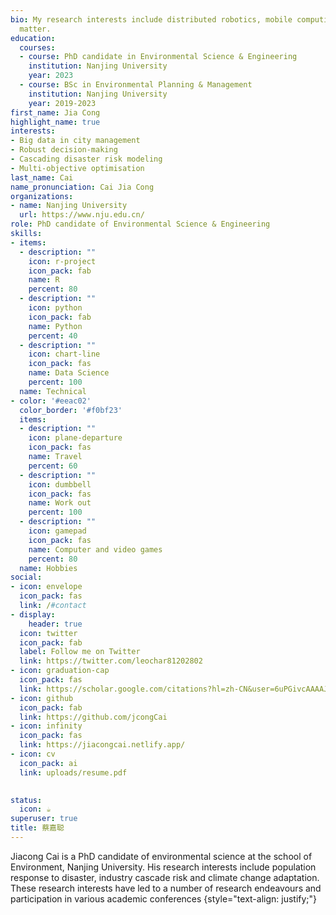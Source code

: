 ```yaml
---
bio: My research interests include distributed robotics, mobile computing and programmable
  matter.
education:
  courses:
  - course: PhD candidate in Environmental Science & Engineering
    institution: Nanjing University
    year: 2023
  - course: BSc in Environmental Planning & Management
    institution: Nanjing University
    year: 2019-2023
first_name: Jia Cong
highlight_name: true
interests:
- Big data in city management
- Robust decision-making
- Cascading disaster risk modeling
- Multi-objective optimisation
last_name: Cai
name_pronunciation: Cai Jia Cong
organizations:
- name: Nanjing University
  url: https://www.nju.edu.cn/
role: PhD candidate of Environmental Science & Engineering
skills:
- items:
  - description: ""
    icon: r-project
    icon_pack: fab
    name: R
    percent: 80
  - description: ""
    icon: python
    icon_pack: fab
    name: Python
    percent: 40
  - description: ""
    icon: chart-line
    icon_pack: fas
    name: Data Science
    percent: 100
  name: Technical
- color: '#eeac02'
  color_border: '#f0bf23'
  items:
  - description: ""
    icon: plane-departure
    icon_pack: fas
    name: Travel
    percent: 60
  - description: ""
    icon: dumbbell
    icon_pack: fas
    name: Work out
    percent: 100
  - description: ""
    icon: gamepad
    icon_pack: fas
    name: Computer and video games
    percent: 80
  name: Hobbies
social:
- icon: envelope
  icon_pack: fas
  link: /#contact
- display:
    header: true
  icon: twitter
  icon_pack: fab
  label: Follow me on Twitter
  link: https://twitter.com/leochar81202802
- icon: graduation-cap
  icon_pack: fas
  link: https://scholar.google.com/citations?hl=zh-CN&user=6uPGivcAAAAJ
- icon: github
  icon_pack: fab
  link: https://github.com/jcongCai
- icon: infinity
  icon_pack: fas
  link: https://jiacongcai.netlify.app/
- icon: cv
  icon_pack: ai
  link: uploads/resume.pdf

  
status:
  icon: ☕️
superuser: true
title: 蔡嘉聪
---
```


Jiacong Cai is a PhD candidate of environmental science at the school of Environment, Nanjing University. His research interests include population response to disaster, industry cascade risk and climate change adaptation. These research interests have led to a number of research endeavours and participation in various academic conferences
{style="text-align: justify;"}

